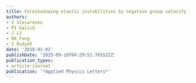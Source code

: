 ```yaml
---
title: Foreshadowing elastic instabilities by negative group velocity in soft composites
authors:
- V Slesarenko
- PI Galich
- J Li
- NX Fang
- S Rudykh
date: '2018-01-01'
publishDate: '2025-09-18T04:29:51.765522Z'
publication_types:
- article-journal
publication: '*Applied Physics Letters*'
---
```

